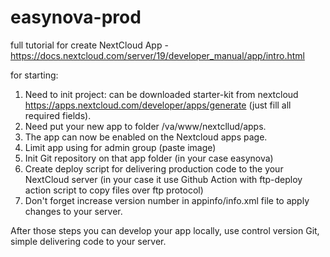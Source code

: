 # easynova-prod

full tutorial for create NextCloud App - https://docs.nextcloud.com/server/19/developer_manual/app/intro.html

for starting:

1. Need to init project: can be downloaded starter-kit from nextcloud https://apps.nextcloud.com/developer/apps/generate (just fill all required fields).
2. Need put your new app to folder /va/www/nextcllud/apps.
3. The app can now be enabled on the Nextcloud apps page.
4. Limit app using for admin group (paste image)
5. Init Git repository on that app folder (in your case easynova)
6. Create deploy script for delivering production code to the your NextCloud server (in your case it use Github Action with ftp-deploy action script to copy files over ftp protocol)
7. Don't forget increase version number in appinfo/info.xml file to apply changes to your server.

After those steps you can develop your app locally, use control version Git, simple delivering code to your server.


